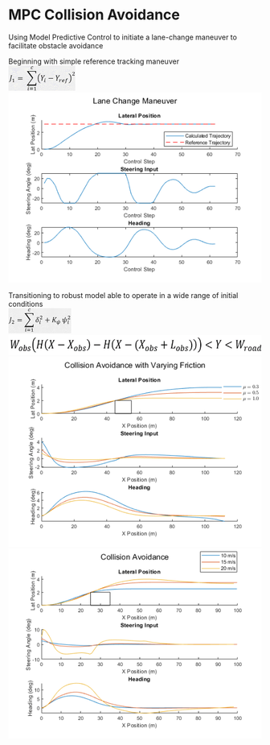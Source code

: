 # MPC Collision Avoidance

Using Model Predictive Control to initiate a lane-change maneuver to facilitate obstacle avoidance  

Beginning with simple reference tracking maneuver  
<img src="https://github.com/WhiffleFish/MPC-Collision-Avoidance/blob/master/Images/Equations/J1.png" height="50">
<img src="https://github.com/WhiffleFish/MPC-Collision-Avoidance/blob/master/Images/LaneChange.png">

Transitioning to robust model able to operate in a wide range of initial conditions  
<img src="https://github.com/WhiffleFish/MPC-Collision-Avoidance/blob/master/Images/Equations/J2.png" height="50">  
<img src="https://github.com/WhiffleFish/MPC-Collision-Avoidance/blob/master/Images/Equations/IneqConst.png" height="40">
<img src="https://github.com/WhiffleFish/MPC-Collision-Avoidance/blob/master/Images/frictionPlots.png">
<img src="https://github.com/WhiffleFish/MPC-Collision-Avoidance/blob/master/Images/SpeedPlotsReduced.png">
